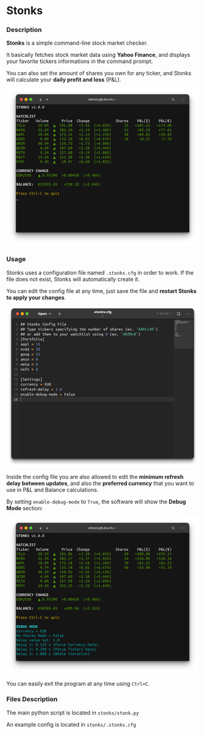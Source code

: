 # Stonks

### Description
**Stonks** is a simple command-line stock market checker.

It basically fetches stock market data using **Yahoo Finance**, and displays your favorite tickers informations in the command prompt.

You can also set the amount of shares you own for any ticker, and Stonks will calculate your **daily profit and loss** (P&L).

![alt text](https://github.com/alessio26gas/stonks/blob/main/images/Screenshot.png?raw=true)

### Usage
Stonks uses a configuration file named `.stonks.cfg` in order to work. If the file does not exist, Stonks will automatically create it.

You can edit the config file at any time, just save the file and **restart Stonks to apply your changes**.

![alt text](https://github.com/alessio26gas/stonks/blob/main/images/config.png?raw=true)

Inside the config file you are also allowed to edit the **minimum refresh delay between updates**, and also the **preferred currency** that you want to use in P&L and Balance calculations.

By setting `enable-debug-mode` to `True`, the software will show the **Debug Mode** section:

![alt text](https://github.com/alessio26gas/stonks/blob/main/images/Screenshot_debug.png?raw=true)

You can easily exit the program at any time using `Ctrl+C`.

### Files Description
The main python script is located in `stonks/stonk.py`

An example config is located in `stonks/.stonks.cfg`
